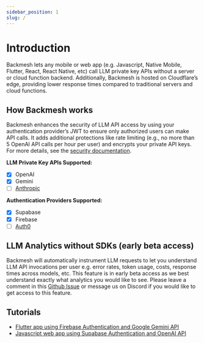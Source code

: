 ```yaml
---
sidebar_position: 1
slug: /
---
```


# Introduction

Backmesh lets any mobile or web app (e.g. Javascript, Native Mobile, Flutter, React, React Native, etc) call LLM private key APIs without a server or cloud function backend. Additionally, Backmesh is hosted on Cloudflare’s edge, providing lower response times compared to traditional servers and cloud functions.

## How Backmesh works

Backmesh enhances the security of LLM API access by using your authentication provider’s JWT to ensure only authorized users can make API calls. It adds additional protections like rate limiting (e.g., no more than 5 OpenAI API calls per hour per user) and encrypts your private API keys. For more details, see the [security documentation](/docs/security).

**LLM Private Key APIs Supported:**

- [x] OpenAI
- [x] Gemini
- [ ] [Anthropic](https://github.com/backmesh/backmesh/issues/2)

**Authentication Providers Supported:**

- [x] Supabase
- [x] Firebase
- [ ] [Auth0](https://github.com/backmesh/backmesh/issues/3)

## LLM Analytics without SDKs (early beta access)

Backmesh will automatically instrument LLM requests to let you understand LLM API invocations per user e.g. error rates, token usage, costs, response times across models, etc. This feature is in early beta access as we best understand exactly what analytics you would like to see. Please leave a comment in this [Github Issue](https://github.com/backmesh/backmesh/issues/4) or message us on Discord if you would like to get access to this feature.

## Tutorials

- [Flutter app using Firebase Authentication and Google Gemini API](/docs/firebase)
- [Javascript web app using Supabase Authentication and OpenAI API](/docs/supabase)
